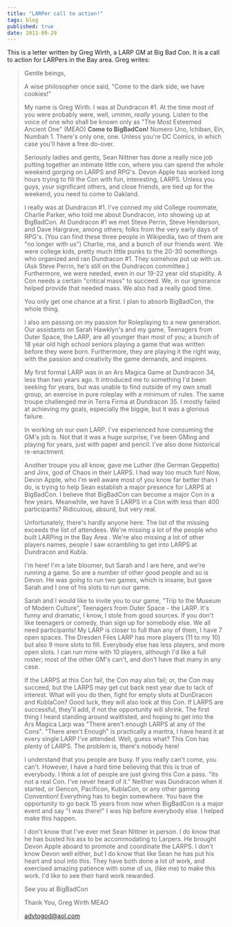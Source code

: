 ```yaml
---
title: "LARPer call to action!"
tags: blog
published: true
date: 2011-09-29
---
```


This is a letter written by Greg Wirth, a LARP GM at Big Bad Con. It is a call to action for LARPers in the Bay area. Greg writes:

> Gentle beings,
> 
> A wise philosopher once said, "Come to the dark side, we have cookies!"
> 
> My name is Greg Wirth. I was at Dundracon #1. At the time most of you were probably were, well, ummm, _really_ young. Listen to the voice of one who shall be known only as "The Most Esteemed Ancient One" (MEAO) **Come to BigBadCon!** Numero Uno, Ichiban, Ein, Numbah 1. There's only one, one. Unless you're DC Comics, in which case you'll have a free do-over.
> 
> Seriously ladies and gents, Sean Nittner has done a really nice job putting together an intimate little con, where you can spend the whole weekend gorging on LARPS and RPG's. Devon Apple has worked long hours trying to fill the Con with fun, interesting, LARPS. Unless you guys, your significant others, and close friends, are tied up for the weekend, you need to come to Oakland.
> 
> I really was at Dundracon #1. I've conned my old College roommate, Charlie Parker, who told me about Dundracon, into showing up at BigBadCon. At Dundracon #1 we met Steve Perrin, Steve Henderson, and Dave Hargrave, among others; folks from the very early days of RPG's. (You can find these three people in Wikipedia, two of them are "no longer with us") Charlie, me, and a bunch of our friends went. We were college kids, pretty much little punks to the 20-30 somethings who organized and ran Dundracon #1. They somehow put up with us. (Ask Steve Perrin, he's still on the Dundracon committee.) Furthermore, we were needed, even in our 19-22 year old stupidity. A Con needs a certain "critical mass" to succeed. We, in our ignorance helped provide that needed mass. We also had a really good time.
> 
> You only get one chance at a first. I plan to absorb BigBadCon, the whole thing.
> 
> I also am passing on my passion for Roleplaying to a new generation. Our assistants on Sarah Hawklyn's and my game, Teenagers from Outer Space, the LARP, are all younger than most of you; a bunch of 18 year old high school seniors playing a game that was written before they were born. Furthermore, they are playing it the right way, with the passion and creativity the game demands, and inspires.
> 
> My first formal LARP was in an Ars Magica Game at Dundracon 34, less than two years ago. It introduced me to something I'd been seeking for years, but was unable to find outside of my own small group, an exercise in pure roleplay with a minimum of rules. The same troupe challenged me in Terra Firma at Dundracon 35. I mostly failed at achieving my goals, especially the biggie, but it was a glorious failure.
> 
> In working on our own LARP. I've experienced how consuming the GM's job is. Not that it was a huge surprise, I've been GMing and playing for years, just with paper and pencil. I've also done historical re-enactment.
> 
> Another troupe you all know, gave me Luther (the German Geppetto) and Jinx, god of Chaos in their LARPS. I had way too much fun! Now, Devon Apple, who I'm well aware most of you know far better than I do, is trying to help Sean establish a major presence for LARPS at BigBadCon. I believe that BigBadCon can become a major Con in a few years. Meanwhile, we have 5 LARPS in a Con with less than 400 participants? Ridiculous, absurd, but very real.
> 
> Unfortunately, there's hardly anyone here. The list of the missing exceeds the list of attendees. We're missing a lot of the people who built LARPing in the Bay Area . We're also missing a lot of other players names, people I saw scrambling to get into LARPS at Dundracon and Kubla.
> 
> I'm here! I'm a late bloomer, but Sarah and I are here, and we're running a game. So are a number of other good people and so is Devon. He was going to run two games, which is insane, but gave Sarah and I one of his slots to run our game.
> 
> Sarah and I would like to invite you to our game, "Trip to the Museum of Modern Culture", Teenagers from Outer Space - the LARP. It's funny and dramatic, I know, I stole from good sources. If you don't like teenagers or comedy, than sign up for somebody else. We all need participants! My LARP is closer to full than any of them, I have 7 open spaces. The Dresden Files LARP has more players (11 to my 10) but also 9 more slots to fill. Everybody else has less players, and more open slots. I can run mine with 10 players, although I'd like a full roster; most of the other GM's can't, and don't have that many in any case.
> 
> If the LARPS at this Con fail, the Con may also fail; or, the Con may succeed, but the LARPS may get cut back next year due to lack of interest. What will you do then, fight for empty slots at DunDracon and KublaCon? Good luck, they will also look at this Con. If LARPS are successful, they'll add, if not the opportunity will shrink. The first thing I heard standing around waitlisted, and hoping to get into the Ars Magica Larp was "There aren't enough LARPS at any of the Cons". "There aren't Enough" is practically a mantra, I have heard it at every single LARP I've attended. Well, guess what? This Con has plenty of LARPS. The problem is, there's nobody here!
> 
> I understand that you people are busy. If you really can't come, you can't. However, I have a hard time believing that this is true of everybody. I think a lot of people are just giving this Con a pass. "Its not a real Con. I've never heard of it." Neither was Dundracon when it started, or Gencon, Pacificon, KublaCon, or any other gaming Convention! Everything has to begin somewhere. You have the opportunity to go back 15 years from now when BigBadCon is a major event and say "I was there!" I was hip before everybody else. I helped make this happen.
> 
> I don't know that I've ever met Sean Nittner in person. I do know that he has busted his ass to be accommodating to Larpers. He brought Devon Apple aboard to promote and coordinate the LARPS. I don't know Devon well either, but I do know that like Sean he has put his heart and soul into this. They have both done a lot of work, and exercised amazing patience with some of us, (like me) to make this work. I'd like to see their hard work rewarded.
> 
> See you at BigBadCon
> 
> Thank You, Greg Wirth MEAO
> 
> advtogod@aol.com

